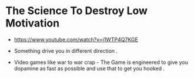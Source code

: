 
# The Science To Destroy Low Motivation

- https://www.youtube.com/watch?v=j1WTP4Q7KGE

- Something drive you in different direction . 

- Video games like war to war crap - The Game is engineered to give you dopamine as fast as possible and use that to get you hooked .

